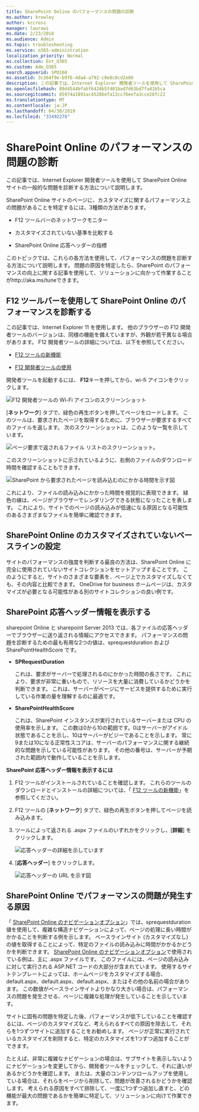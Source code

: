 ```yaml
---
title: SharePoint Online のパフォーマンスの問題の診断
ms.author: krowley
author: kccross
manager: laurawi
ms.date: 2/23/2018
ms.audience: Admin
ms.topic: troubleshooting
ms.service: o365-administration
localization_priority: Normal
ms.collection: Ent_O365
ms.custom: Adm_O365
search.appverid: SPO160
ms.assetid: 3c364f9e-b9f6-4da4-a792-c8e8c8cd2e86
description: この記事では、Internet Explorer 開発者ツールを使用して SharePoint Online サイトの一般的な問題を診断する方法について説明します。
ms.openlocfilehash: 89d4544bfabf6424b5f401bad7d63bd7fa41b5ca
ms.sourcegitcommit: 85974a1891ac45286efa13cc76eefa3cce28fc22
ms.translationtype: MT
ms.contentlocale: ja-JP
ms.lasthandoff: 04/30/2019
ms.locfileid: "33492278"
---
```

# <a name="diagnosing-performance-issues-with-sharepoint-online"></a>SharePoint Online のパフォーマンスの問題の診断

この記事では、Internet Explorer 開発者ツールを使用して SharePoint Online サイトの一般的な問題を診断する方法について説明します。
  
SharePoint Online サイトのページに、カスタマイズに関するパフォーマンス上の問題があることを特定するには、3種類の方法があります。
  
- F12 ツールバーのネットワークモニター
    
- カスタマイズされていない基準を比較する
    
- SharePoint Online 応答ヘッダーの指標
    
このトピックでは、これらの各方法を使用して、パフォーマンスの問題を診断する方法について説明します。 問題の原因を特定したら、SharePoint のパフォーマンスの向上に関する記事を使用して、ソリューションに向かって作業することがhttp://aka.ms/tuneできます。
  
## <a name="using-the-f12-tool-bar-to-diagnose-performance-in-sharepoint-online"></a>F12 ツールバーを使用して SharePoint Online のパフォーマンスを診断する
<a name="F12ToolInfo"> </a>

この記事では、Internet Explorer 11 を使用します。 他のブラウザーの F12 開発者ツールのバージョンは、同様の機能を備えていますが、外観が若干異なる場合があります。 F12 開発者ツールの詳細については、以下を参照してください。
  
- [F12 ツールの新機能](https://go.microsoft.com/fwlink/p/?LinkId=522545)
    
- 
  [F12 開発者ツールの使用](https://go.microsoft.com/fwlink/p/?LinkId=522546)
    
開発者ツールを起動するには、 **F12**キーを押してから、wi-fi アイコンをクリックします。 
  
![F12 開発者ツールの Wi-Fi アイコンのスクリーンショット](media/27acacbb-5688-459a-aa2f-5c8c5f17b76e.png)
  
[**ネットワーク**] タブで、緑色の再生ボタンを押してページをロードします。 このツールは、要求されたページを取得するために、ブラウザーが要求するすべてのファイルを返します。 次のスクリーンショットは、このような一覧を示しています。 
  
![ページ要求で返されるファイル リストのスクリーンショット。](media/247a9422-76da-4b0c-bed3-ce77b05e4560.png)
  
このスクリーンショットに示されているように、右側のファイルのダウンロード時間を確認することもできます。
  
![SharePoint から要求されたページを読み込むのにかかる時間を示す図](media/d71ad1fa-9018-4fae-82eb-c1838e7db0ff.png)
  
これにより、ファイルの読み込みにかかった時間を視覚的に表現できます。 緑色の線は、ページがブラウザーでレンダリングできる状態になったことを表します。 これにより、サイトでのページの読み込みが低速になる原因となる可能性のあるさまざまなファイルを簡単に確認できます。
  
## <a name="setting-up-a-non-customized-baseline-for-sharepoint-online"></a>SharePoint Online のカスタマイズされていないベースラインの設定
<a name="F12ToolInfo"> </a>

サイトのパフォーマンスの強度を判断する最良の方法は、SharePoint Online に完全に使用されていないサイトコレクションをセットアップすることです。 このようにすると、サイトのさまざまな要素を、ページ上でカスタマイズしなくても、その内容と比較できます。 OneDrive for business ホームページは、カスタマイズが必要となる可能性がある別のサイトコレクションの良い例です。
  
## <a name="viewing-sharepoint-response-header-information"></a>SharePoint 応答ヘッダー情報を表示する
<a name="F12ToolInfo"> </a>

sharepoint Online と sharepoint Server 2013 では、各ファイルの応答ヘッダーでブラウザーに送り返される情報にアクセスできます。 パフォーマンスの問題を診断するための最も有用な2つの値は、sprequestduration および SharePointHealthScore です。
  
- **SPRequestDuration**
    
    これは、要求がサーバーで処理されるのにかかった時間の長さです。 これにより、要求が非常に重いもので、リソースを大量に消費しているかどうかを判断できます。 これは、サーバーがページにサービスを提供するために実行している作業の量を理解するのに最適です。
    
- **SharePointHealthScore**
    
    これは、SharePoint インスタンスが実行されているサーバーまたは CPU の使用率を示します。 この数は0から10の範囲です。0はサーバーがアイドル状態であることを示し、10はサーバーがビジーであることを示します。 常に9または10になる正常性スコアは、サーバーのパフォーマンスに関する継続的な問題を示している可能性があります。 その他の番号は、サーバーが予期された範囲内で動作していることを示します。
    
 **SharePoint 応答ヘッダー情報を表示するには**
  
1. F12 ツールがインストールされていることを確認します。 これらのツールのダウンロードとインストールの詳細については、「 [F12 ツールの新機能](https://go.microsoft.com/fwlink/p/?LinkId=522545)」を参照してください。
    
2. F12 ツールの [**ネットワーク**] タブで、緑色の再生ボタンを押してページを読み込みます。 
    
3. ツールによって返される .aspx ファイルのいずれかをクリックし、[**詳細**] をクリックします。 
    
    ![応答ヘッダーの詳細を示しています](media/1f8a044a-caf8-4613-be2b-7e064141ac8a.png)
  
4. [**応答ヘッダー**] をクリックします。 
    
    ![応答ヘッダーの URL を示す図](media/efc7076e-447e-447e-882a-ae3aa721e2c3.png)
  
## <a name="whats-causing-performance-issues-in-sharepoint-online"></a>SharePoint Online でパフォーマンスの問題が発生する原因
<a name="F12ToolInfo"> </a>

「 [SharePoint Online のナビゲーションオプション](navigation-options-for-sharepoint-online.md)」では、sprequestduration 値を使用して、複雑な構造ナビゲーションによって、ページの処理に長い時間がかかることを判断する例を示します。 ベースラインサイト (カスタマイズなし) の値を取得することによって、特定のファイルの読み込みに時間がかかるかどうかを判断できます。 [SharePoint Online のナビゲーションオプション](navigation-options-for-sharepoint-online.md)で使用されている例は、主に .aspx ファイルです。 このファイルには、ページの読み込みに対して実行される ASP.NET コードの大部分が含まれています。 使用するサイトテンプレートによっては、ホームページをカスタマイズする場合、default.aspx、default.aspx、default.aspx、またはその他の名前の場合があります。 この数値がベースラインサイトよりかなり大きい場合は、パフォーマンスの問題を発生させる、ページに複雑な処理が発生していることを示しています。 
  
サイトに固有の問題を特定した後、パフォーマンスが低下していることを確認するには、ページのカスタマイズなど、考えられるすべての原因を除去して、それらを1つずつサイトに追加することをお勧めします。 ページが正常に実行されているカスタマイズを削除すると、特定のカスタマイズを1つずつ追加することができます。
  
たとえば、非常に複雑なナビゲーションの場合は、サブサイトを表示しないようにナビゲーションを変更してから、開発者ツールをチェックして、それに違いがあるかどうかを確認します。 または、大量のコンテンツロールアップを使用している場合は、それらをページから削除して、問題が改善されるかどうかを確認します。 考えられる原因をすべて排除して、一度に1つずつ追加し直すと、どの機能が最大の問題であるかを簡単に特定して、ソリューションに向けて作業できます。
  

